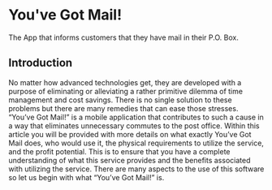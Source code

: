 You've Got Mail!
==================================

The App that informs customers that they have mail in their P.O. Box.

Introduction
------------


No matter how advanced technologies get, they are developed with a purpose of eliminating or alleviating a rather primitive dilemma 
of time management and cost savings.  There is no single solution to these problems but there are many remedies that can ease those
stresses.  “You’ve Got Mail!” is a mobile application that contributes to such a cause in a way that eliminates unnecessary commutes
to the post office.  Within this article you will be provided with more details on what exactly You’ve Got Mail does, who would use
it, the physical requirements to utilize the service, and the profit potential.  This is to ensure that you have a complete
understanding of what this service provides and the benefits associated with utilizing the service.  There are many aspects to the 
use of this software so let us begin with what “You’ve Got Mail!” is.

